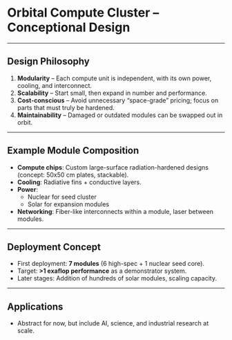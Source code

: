 # Orbital Compute Cluster – Conceptional Design

---

## Design Philosophy
1. **Modularity** – Each compute unit is independent, with its own power, cooling, and interconnect.  
2. **Scalability** – Start small, then expand in number and performance.  
3. **Cost-conscious** – Avoid unnecessary “space-grade” pricing; focus on parts that must truly be hardened.  
4. **Maintainability** – Damaged or outdated modules can be swapped out in orbit.  

---

## Example Module Composition
- **Compute chips**: Custom large-surface radiation-hardened designs (concept: 50x50 cm plates, stackable).  
- **Cooling**: Radiative fins + conductive layers.  
- **Power**:  
  - Nuclear for seed cluster  
  - Solar for expansion modules  
- **Networking**: Fiber-like interconnects within a module, laser between modules.  

---

## Deployment Concept
- First deployment: **7 modules** (6 high-spec + 1 nuclear seed core).  
- Target: **>1 exaflop performance** as a demonstrator system.  
- Later stages: Addition of hundreds of solar modules, scaling capacity.  

---

## Applications
- Abstract for now, but include AI, science, and industrial research at scale.  
